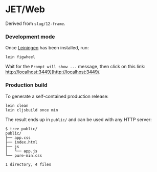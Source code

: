 # JET/Web

Derived from `slug/12-frame`.

### Development mode

Once [Leiningen](https://leiningen.org) has been installed, run:

```
lein figwheel
```

Wait for the `Prompt will show ...` message, then click on this link:
<http://localhost:3449](http://localhost:3449/>.

### Production build

To generate a self-contained production release:

```
lein clean
lein cljsbuild once min
```

The result ends up in `public/` and can be used with any HTTP server:

```
$ tree public/
public/
├── app.css
├── index.html
├── js
│   └── app.js
└── pure-min.css

1 directory, 4 files
```
